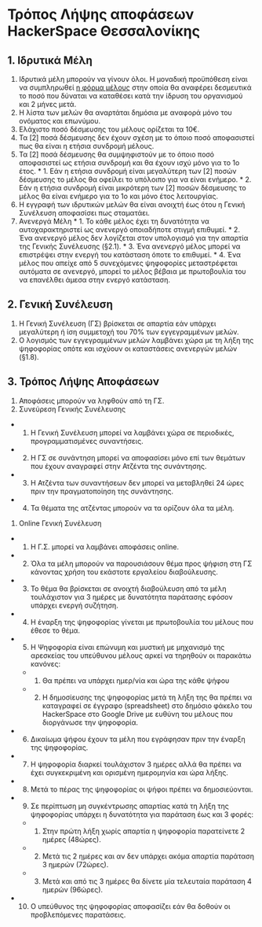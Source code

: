 # Τρόπος Λήψης αποφάσεων HackerSpace Θεσσαλονίκης

## 1. Ιδρυτικά Μέλη

  1. Ιδρυτικά μέλη μπορούν να γίνουν όλοι. Η μοναδική προϋπόθεση είναι να συμπληρωθεί [η φόρμα μέλους](http://bit.ly/HSskg) στην οποία θα αναφέρει δεσμευτικά το ποσό που δύναται να καταθέσει κατά την ίδρυση του οργανισμού και 2 μήνες μετά.
  1. Η λίστα των μελών θα αναρτάται δημόσια με αναφορά μόνο του ονόματος και επωνύμου.
  1. Ελάχιστο ποσό δέσμευσης του μέλους ορίζεται τα 10€.
  1. Τα [2] ποσά δέσμευσης δεν έχουν σχέση με το όποιο ποσό αποφασιστεί πως θα είναι η ετήσια συνδρομή μέλους.
  1. Τα [2] ποσά δέσμευσης θα συμψηφιστούν με το όποιο ποσό αποφασιστεί ως ετήσια συνδρομή και θα έχουν ισχύ μόνο για το 1ο έτος.
    * 1. Εάν η ετήσια συνδρομή είναι μεγαλύτερη των [2] ποσών δέσμευσης το μέλος θα οφείλει το υπόλοιπο για να είναι ενήμερο.
    * 2. Εάν η ετήσια συνδρομή είναι μικρότερη των [2] ποσών δέσμευσης το μέλος θα είναι ενήμερο για το 1ο και μόνο έτος λειτουργίας.
  1. Η εγγραφή των ιδρυτικών μελών θα είναι ανοιχτή έως ότου η Γενική Συνέλευση αποφασίσει πως σταματάει.
  1. Ανενεργά Μέλη
    * 1. Το κάθε μέλος έχει τη δυνατότητα να αυτοχαρακτηριστεί ως ανενεργό οποιαδήποτε στιγμή επιθυμεί.
    * 2. Ένα ανενεργό μέλος δεν λογίζεται στον υπολογισμό για την απαρτία της Γενικής Συνέλευσης (§2.1).
    * 3. Ένα ανενεργό μέλος μπορεί να επιστρέψει στην ενεργή του κατάσταση όποτε το επιθυμεί.
    * 4. Ένα μέλος που απείχε από 5 συνεχόμενες ψηφοφορίες μεταστρέφεται αυτόματα σε ανενεργό, μπορεί το μέλος βέβαια με πρωτοβουλία του να επανέλθει άμεσα στην ενεργό κατάσταση.

## 2. Γενική Συνέλευση

  1. Η Γενική Συνέλευση (ΓΣ) βρίσκεται σε απαρτία εάν υπάρχει μεγαλύτερη ή ίση συμμετοχή  του 70% των εγγεγραμμένων μελών.
  1. Ο λογισμός των εγγεγραμμένων μελών λαμβάνει χώρα με τη λήξη της ψηφοφορίας οπότε και ισχύουν οι καταστάσεις ανενεργών μελών (§1.8).

## 3. Τρόπος Λήψης Αποφάσεων

1. Αποφάσεις μπορούν να ληφθούν από τη ΓΣ.
1. Συνεύρεση Γενικής Συνέλευσης
  * 1. Η Γενική Συνέλευση μπορεί να λαμβάνει χώρα σε περιοδικές, προγραμματισμένες συναντήσεις.
  * 2. Η ΓΣ σε συνάντηση μπορεί να αποφασίσει μόνο επί των θεμάτων που έχουν αναγραφεί στην Ατζέντα της συνάντησης.
  * 3. Η Ατζέντα των συναντήσεων δεν μπορεί να μεταβληθεί 24 ώρες πριν την πραγματοποίηση της συνάντησης.
  * 4. Τα θέματα της ατζέντας μπορούν να τα ορίζουν όλα τα μέλη.
1. Online Γενική Συνέλευση
  * 1. Η Γ.Σ. μπορεί να λαμβάνει αποφάσεις online.
  * 2. Όλα τα μέλη μπορούν να παρουσιάσουν θέμα προς ψήφιση στη ΓΣ κάνοντας χρήση του εκάστοτε εργαλείου διαβούλευσης.
  * 3. Το θέμα θα βρίσκεται σε ανοιχτή διαβούλευση από τα μέλη τουλάχιστον για 3 ημέρες με δυνατότητα παράτασης εφόσον υπάρχει ενεργή συζήτηση.
  * 4. Η έναρξη της ψηφοφορίας γίνεται με πρωτοβουλία του μέλους που έθεσε το θέμα.
  * 5. Η Ψηφοφορία είναι επώνυμη και μυστική με μηχανισμό της αρεσκείας του υπεύθυνου μέλους αρκεί να τηρηθούν οι παρακάτω κανόνες:
    * 1. Θα πρέπει να υπάρχει ημερ/νία και ώρα της κάθε ψήφου
    * 2. Η δημοσίευσης της ψηφοφορίας μετά τη λήξη της θα πρέπει να καταγραφεί σε έγγραφο (spreadsheet) στο δημόσιο φάκελο του HackerSpace στο Google Drive με ευθύνη του μέλους που διοργάνωσε την ψηφοφορία.
  * 6. Δικαίωμα ψήφου έχουν τα μέλη που εγράφησαν πριν την έναρξη της ψηφοφορίας.
  * 7. Η ψηφοφορία διαρκεί τουλάχιστον 3 ημέρες αλλά θα πρέπει να έχει συγκεκριμένη και ορισμένη ημερομηνία και ώρα λήξης.
  * 8. Μετά το πέρας της ψηφοφορίας οι ψήφοι πρέπει να δημοσιεύονται.
  * 9. Σε περίπτωση μη συγκέντρωσης απαρτίας κατά τη λήξη της ψηφοφορίας υπάρχει η δυνατότητα για παράταση έως και 3 φορές:
    * 1. Στην πρώτη λήξη χωρίς απαρτία η ψηφοφορία παρατείνετε 2 ημέρες (48ώρες).
    * 2. Μετά τις 2 ημέρες και αν δεν υπάρχει ακόμα απαρτία παράταση 3 ημερών (72ώρες).
    * 3. Μετά και από τις 3 ημέρες θα δίνετε μία τελευταία παράταση 4 ημερών (96ώρες).
  * 10. Ο υπεύθυνος της ψηφοφορίας αποφασίζει εάν θα δοθούν οι προβλεπόμενες παρατάσεις.
